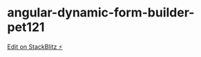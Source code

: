 # angular-dynamic-form-builder-pet121

[Edit on StackBlitz ⚡️](https://stackblitz.com/edit/angular-dynamic-form-builder-pet121)